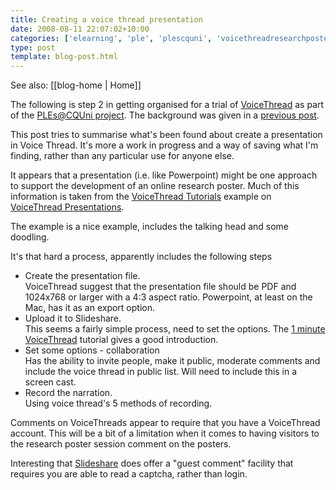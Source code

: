 ```yaml
---
title: Creating a voice thread presentation
date: 2008-08-11 22:07:02+10:00
categories: ['elearning', 'ple', 'plescquni', 'voicethreadresearchposters']
type: post
template: blog-post.html
---
```


See also: [[blog-home | Home]]

The following is step 2 in getting organised for a trial of [VoiceThread](http://voicethread.com/) as part of the [PLEs@CQUni project](http://cddu.cqu.edu.au/index.php/PLEs%40CQUni). The background was given in a [previous post](http://cq-pan.cqu.edu.au/david-jones/blog/?p=197).

This post tries to summarise what's been found about create a presentation in Voice Thread. It's more a work in progress and a way of saving what I'm finding, rather than any particular use for anyone else.

It appears that a presentation (i.e. like Powerpoint) might be one approach to support the development of an online research poster. Much of this information is taken from the [VoiceThread Tutorials](http://voicethread.com/#c28) example on [VoiceThread Presentations](http://voicethread.com/#c28.b23349.i137777).

The example is a nice example, includes the talking head and some doodling.

It's that hard a process, apparently includes the following steps

- Create the presentation file.  
    VoiceThread suggest that the presentation file should be PDF and 1024x768 or larger with a 4:3 aspect ratio. Powerpoint, at least on the Mac, has it as an export option.
- Upload it to Slideshare.  
    This seems a fairly simple process, need to set the options. The [1 minute VoiceThread](http://voicethread.com/#c28.b8381.i61448) tutorial gives a good introduction.
- Set some options - collaboration  
    Has the ability to invite people, make it public, moderate comments and include the voice thread in public list. Will need to include this in a screen cast.
- Record the narration.  
    Using voice thread's 5 methods of recording.

Comments on VoiceThreads appear to require that you have a VoiceThread account. This will be a bit of a limitation when it comes to having visitors to the research poster session comment on the posters.

Interesting that [Slideshare](http://slideshare.net) does offer a "guest comment" facility that requires you are able to read a captcha, rather than login.